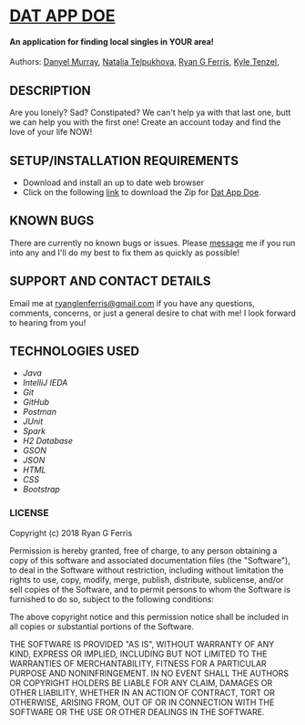 # [DAT APP DOE](https://github.com/ryanglenferris/dad.git)

#### An application for finding local singles in YOUR area!

Authors: [Danyel Murray](https://github.com/danyellington), [Natalia Telpukhova](https://github.com/telpuhova), [Ryan G Ferris](https://github.com/ryanglenferris), [Kyle Tenzel](https://github.com/ktenzel),

## DESCRIPTION

Are you lonely? Sad? Constipated? We can't help ya with that last one, butt we can help you with the first one! Create an account today and find the love of your life NOW!

## SETUP/INSTALLATION REQUIREMENTS

* Download and install an up to date web browser
* Click on the following [link](https://github.com/ryanglenferris/dad.git) to download the Zip for [Dat App Doe](https://github.com/ryanglenferris/dad.git).

## KNOWN BUGS

There are currently no known bugs or issues. Please [message](mailto:ryanglenferris@gmail.com) me if you run into any and I'll do my best to fix them as quickly as possible!

## SUPPORT AND CONTACT DETAILS

Email me at [ryanglenferris@gmail.com](mailto:ryanglenferris@gmail.com) if you have any questions, comments, concerns, or just a general desire to chat with me! I look forward to hearing from you!

## TECHNOLOGIES USED

* _Java_
* _IntelliJ IEDA_
* _Git_
* _GitHub_
* _Postman_
* _JUnit_
* _Spark_
* _H2 Database_
* _GSON_
* _JSON_
* _HTML_
* _CSS_
* _Bootstrap_

### LICENSE

Copyright (c) 2018 Ryan G Ferris

Permission is hereby granted, free of charge, to any person obtaining a copy of this software and associated documentation files (the "Software"), to deal in the Software without restriction, including without limitation the rights to use, copy, modify, merge, publish, distribute, sublicense, and/or sell copies of the Software, and to permit persons to whom the Software is furnished to do so, subject to the following conditions:

The above copyright notice and this permission notice shall be included in all copies or substantial portions of the Software.

THE SOFTWARE IS PROVIDED "AS IS", WITHOUT WARRANTY OF ANY KIND, EXPRESS OR IMPLIED, INCLUDING BUT NOT LIMITED TO THE WARRANTIES OF MERCHANTABILITY, FITNESS FOR A PARTICULAR PURPOSE AND NONINFRINGEMENT. IN NO EVENT SHALL THE AUTHORS OR COPYRIGHT HOLDERS BE LIABLE FOR ANY CLAIM, DAMAGES OR OTHER LIABILITY, WHETHER IN AN ACTION OF CONTRACT, TORT OR OTHERWISE, ARISING FROM, OUT OF OR IN CONNECTION WITH THE SOFTWARE OR THE USE OR OTHER DEALINGS IN THE SOFTWARE.
